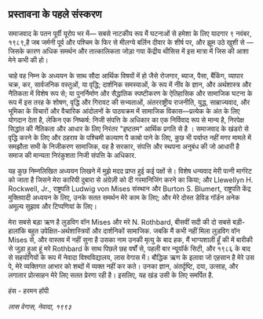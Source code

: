 ## प्रस्तावना के पहले संस्करण

समाजवाद के पतन पूर्वी यूरोप भर में— सबसे नाटकीय रूप मेें घटनाओं से हमेशा के लिए यादगार ९ नवंबर, १९८९,है जब जर्मनी पूर्व और पश्चिम के फिर से मीलग्ये बर्लिन दीवार के शीर्ष पर, और झूम उठे खुशी से — जिसके कारण अधिक समर्थन और तात्कालिकता जोड़ा गया केंद्रीय थीसिस में इस मात्रा में जिस की आशा मेने कभी की हो।

चाहे वह निम्न के अध्ययन के साथ सौदा आर्थिक विषयों में हो जैसे रोजगार, ब्याज, पैसा, बैंकिंग, व्यापार चक्र, कर, सार्वजनिक वस्तुओं, या वृद्धि; दार्शनिक समस्याओं, के रूप में नींव के ज्ञान, और अर्थशास्त्र और नैतिकता में विशेष रूप से; या पुनर्निर्माण और सैद्धांतिक स्पष्टीकरण के ऐतिहासिक और सामाजिक घटना के रूप में इस तरह के शोषण, वृद्धि और गिरावट की सभ्यताओं, अंतरराष्ट्रीय राजनीति, युद्ध, साम्राज्यवाद, और भूमिका के विचारों और वैचारिक आंदोलनों के पाठ्यक्रम में सामाजिक विकास—प्रत्येक के अंत के लिए योगदान देता है, लेकिन एक निष्कर्ष: निजी संपत्ति के अधिकार का एक निर्विवाद रूप से मान्य है, निरपेक्ष सिद्धांत की नैतिकता और आधार के लिए निरंतर "इष्टतम" आर्थिक प्रगति से है । समाजवाद के खंडरो से वृद्धि करने के लिए और ठहराव के पश्चिमी कल्याण पै काबो पाने के लिए, कुछ भी पर्याप्त नहीं मगर मामले में समझौता सभी के निजीकरण सामाजिक, वह है सरकार, संपत्ति और स्थपना अनुबंध की जो आधारी है समाज की मान्यता निरंकुशता निजी संपत्ति के अधिकार.

यह कुछ निम्नलिखित अध्ययन लिखने में मुझे मदद प्राप्त हुई कई पक्षों से। विशेष धन्यवाद मेरी पत्नी मार्गरेट को जाता है जिसने मेरा कारियी दुबारा से अंग्रेज़ी को दी गरमानिजिंग करने का किया; और Llewellyn H. Rockwell, Jr., राष्ट्रपति Ludwig von Mises संस्थान और Burton S. Blumert, राष्ट्रपति केंद्र मुक्तिवादी अध्ययन के लिए, उनके सतत समर्थन मेरे काम के लिए; और मेरे दोस्त डेविड गॉर्डन अनेक अमूल्य सुझाव और टिप्पणियां के लिए।

मेरा सबसे बड़ा ऋण है लुडविग वॉन Mises और मरे N. Rothbard, बीसवीं सदी की दो सबसे बड़ी-हालांकि बहुत उपेक्षित-अर्थशास्त्रियों और दार्शनिकों सामाजिक. जबकि मैं कभी नहीं मिला लुडविग वॉन Mises से, और वास्तव में नहीं सुना है उसका नाम उनकी मृत्यु के बाद हक, मैं भाग्यशाली हूँ की में बारीकी से जुड़ा हुआ हूं मरे Rothbard के साथ पिछले छह वर्षों से, पहली बार न्यूयॉर्क सिटी, और १९८६ के बाद से सहयोगियों के रूप में नेवादा विश्वविद्यालय, लास वेगास में। बौद्धिक ऋण के इलावा जो एहसान है मेरे उस पे, मेरे व्यक्तिगत आभार को शब्दों में व्यक्त नहीं कर कते। उनका ज्ञान, अंतर्दृष्टि, दया, उत्साह, और लगातार प्रोत्साहन मेरे लिए सतत प्रेरणा रही है। इसलिए, यह खंड उसी के लिए समर्पित है.

हंस - हरमन हॉपी

*लास वेगास, नेवादा, १९९३*